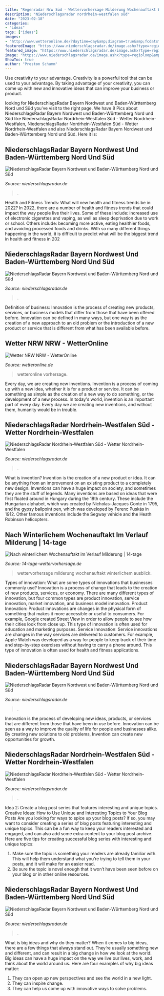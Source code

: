 ```yaml
---
title: "Regenradar Nrw Süd - Wettervorhersage Milderung Wochenauftakt Winterlichem Ausblick"
description: "Niederschlagsradar nordrhein-westfalen süd"
date: "2023-02-18"
categories:
- "ideas"
tags: ["ideas"]
images:
- "http://www.wetteronline.de/?daytime=day&amp;diagram=true&amp;fcdatstr=20160318&amp;iid=NRW&amp;pid=p_city_local&amp;sid=Pictogram"
featuredImage: "https://www.niederschlagsradar.de/image.ashx?type=regioloop&amp;regio=hdb&amp;j=-3&amp;m=&amp;d=&amp;mi=&amp;uhr=&amp;bliksem=0&amp;voor=&amp;srt=loop1stunde&amp;tijdid=2021131112"
featured_image: "https://www.niederschlagsradar.de/image.ashx?type=regioloop&amp;regio=ess&amp;j=&amp;m=&amp;d=&amp;mi=&amp;uhr=&amp;bliksem=0&amp;voor=&amp;srt=loop1stunde&amp;tijdid=2020528222"
image: "https://www.niederschlagsradar.de/image.ashx?type=regioloop&amp;regio=ess&amp;j=&amp;m=&amp;d=&amp;mi=&amp;uhr=&amp;bliksem=0&amp;voor=&amp;srt=loop1stunde&amp;tijdid=2020528222"
ShowToc: true
author: "Preston Schumm"
---
```



Use creativity to your advantage.
Creativity is a powerful tool that can be used to your advantage. By taking advantage of your creativity, you can come up with new and innovative ideas that can improve your business or product.

	

		
looking for NiederschlagsRadar Bayern Nordwest und Baden-Württemberg Nord und Süd you've visit to the right page. We have 8 Pics about NiederschlagsRadar Bayern Nordwest und Baden-Württemberg Nord und Süd like NiederschlagsRadar Nordrhein-Westfalen Süd - Wetter Nordrhein-Westfalen, NiederschlagsRadar Nordrhein-Westfalen Süd - Wetter Nordrhein-Westfalen and also NiederschlagsRadar Bayern Nordwest und Baden-Württemberg Nord und Süd. Here it is:
		
    
## NiederschlagsRadar Bayern Nordwest Und Baden-Württemberg Nord Und Süd

<img loading=lazy src="https://www.niederschlagsradar.de/image.ashx?type=regioloop&amp;regio=hdb&amp;j=&amp;m=&amp;d=&amp;mi=&amp;uhr=&amp;bliksem=1&amp;voor=&amp;srt=loop1stunde&amp;tijdid=202124330" onerror="this.onerror=null;this.src='https://tse1.mm.bing.net/th?id=OIP.THEEO2Ta7BmlYjAQ4k71DgHaG5&amp;pid=15.1';" alt="NiederschlagsRadar Bayern Nordwest und Baden-Württemberg Nord und Süd">

_Source: niederschlagsradar.de_

>. 

	

Health and Fitness Trends: What will new health and fitness trends be in 2022?
In 2022, there are a number of health and fitness trends that could impact the way people live their lives. Some of these include: increased use of electronic cigarettes and vaping, as well as sleep deprivation due to work or school. Others include: becoming more active, eating healthier foods, and avoiding processed foods and drinks. With so many different things happening in the world, it is difficult to predict what will be the biggest trend in health and fitness in 202
    
## NiederschlagsRadar Bayern Nordwest Und Baden-Württemberg Nord Und Süd

<img loading=lazy src="https://www.niederschlagsradar.de/image.ashx?type=regioloop&amp;regio=hdb&amp;j=-3&amp;m=&amp;d=&amp;mi=&amp;uhr=&amp;bliksem=0&amp;voor=&amp;srt=loop1stunde&amp;tijdid=2021131112" onerror="this.onerror=null;this.src='https://tse2.mm.bing.net/th?id=OIP.zmoaRWM9HbsWobQSUmazkwHaG5&amp;pid=15.1';" alt="NiederschlagsRadar Bayern Nordwest und Baden-Württemberg Nord und Süd">

_Source: niederschlagsradar.de_

>. 

	

Definition of business:
Innovation is the process of creating new products, services, or business models that differ from those that have been offered before. Innovation can be defined in many ways, but one way is as the creation of a new approach to an old problem or the introduction of a new product or service that is different from what has been available before.

    
## Wetter NRW NRW - WetterOnline

<img loading=lazy src="http://www.wetteronline.de/?daytime=day&amp;diagram=true&amp;fcdatstr=20160318&amp;iid=NRW&amp;pid=p_city_local&amp;sid=Pictogram" onerror="this.onerror=null;this.src='https://tse2.mm.bing.net/th?id=OIP.UBSlCXCZnjHNfkUIP5GcPQHaII&amp;pid=15.1';" alt="Wetter NRW NRW - WetterOnline">

_Source: wetteronline.de_

>wetteronline vorhersage. 

	

Every day, we are creating new inventions.
Invention is a process of coming up with a new idea, whether it is for a product or service. It can be something as simple as the creation of a new way to do something, or the development of a new process. In today's world, invention is an important part of every day. Every day we are creating new inventions, and without them, humanity would be in trouble.

    
## NiederschlagsRadar Nordrhein-Westfalen Süd - Wetter Nordrhein-Westfalen

<img loading=lazy src="https://www.niederschlagsradar.de/image.ashx?type=regioloop&amp;regio=ess&amp;j=&amp;m=&amp;d=&amp;mi=&amp;uhr=&amp;bliksem=0&amp;voor=&amp;srt=loop1stunde&amp;tijdid=2020528222" onerror="this.onerror=null;this.src='https://tse2.mm.bing.net/th?id=OIP.yAH33g5jdsKmmCK_xAigcQHaG5&amp;pid=15.1';" alt="NiederschlagsRadar Nordrhein-Westfalen Süd - Wetter Nordrhein-Westfalen">

_Source: niederschlagsradar.de_

>. 

	

What is invention?
Invention is the creation of a new product or idea. It can be anything from an improvement on an existing product to a completely new design. Inventions can have a huge impact on society, and sometimes they are the stuff of legends.
Many inventions are based on ideas that were first floated around in Hungary during the 18th century. These include the Hungarian alphabet, which was created by Nicholas-Jacques Conte in 1795, and the gypsy ballpoint pen, which was developed by Ferenc Puskás in 1912. Other famous inventions include the Segway vehicle and the Heath Robinson helicopters.

    
## Nach Winterlichem Wochenauftakt Im Verlauf Milderung | 14-tage

<img loading=lazy src="https://14-tage-wettervorhersage.de/data/news/images/2017/12/vhdl16_171216.jpg" onerror="this.onerror=null;this.src='https://tse4.mm.bing.net/th?id=OIP.5UT9QPFUJgo8xtQQ9CmaRwHaGC&amp;pid=15.1';" alt="Nach winterlichem Wochenauftakt im Verlauf Milderung | 14-tage">

_Source: 14-tage-wettervorhersage.de_

>wettervorhersage milderung wochenauftakt winterlichem ausblick. 

	

Types of innovation: What are some types of innovations that businesses commonly use?
Innovation is a process of change that leads to the creation of new products, services, or economy. There are many different types of innovation, but four common types are product innovation, service innovation, market innovation, and business model innovation. 
Product Innovation: Product innovations are changes in the physical form of something that makes it more accessible or useful to consumers. For example, Google created Street View in order to allow people to see how their cities look from close up. This type of innovation is often used for education and marketing purposes. Service Innovation: Service innovations are changes in the way services are delivered to customers. For example, Apple Watch was developed as a way for people to keep track of their time and step-by-step exercises without having to carry a phone around. This type of innovation is often used for health and fitness applications.

    
## NiederschlagsRadar Bayern Nordwest Und Baden-Württemberg Nord Und Süd

<img loading=lazy src="https://www.niederschlagsradar.de/image.ashx?type=regioloop&amp;regio=hdb&amp;j=-3&amp;m=&amp;d=&amp;mi=&amp;uhr=&amp;bliksem=0&amp;voor=&amp;srt=loop1stunde&amp;tijdid=2021371542" onerror="this.onerror=null;this.src='https://tse4.mm.bing.net/th?id=OIP.H4nuT8E4SJ91c229vPHpWgHaG5&amp;pid=15.1';" alt="NiederschlagsRadar Bayern Nordwest und Baden-Württemberg Nord und Süd">

_Source: niederschlagsradar.de_

>. 

	

Innovation is the process of developing new ideas, products, or services that are different from those that have been in use before. Innovation can be seen as a way to improve the quality of life for people and businesses alike. By creating new solutions to old problems, Invention can create new opportunities for growth.

    
## NiederschlagsRadar Nordrhein-Westfalen Süd - Wetter Nordrhein-Westfalen

<img loading=lazy src="https://www.niederschlagsradar.de/image.ashx?type=regioloop&amp;regio=ess&amp;j=&amp;m=&amp;d=&amp;mi=&amp;uhr=&amp;bliksem=1&amp;voor=&amp;srt=loop1stunde&amp;tijdid=2020691744" onerror="this.onerror=null;this.src='https://tse4.mm.bing.net/th?id=OIP.6F3Zwnjjs6RalIRJOrMlYgHaG5&amp;pid=15.1';" alt="NiederschlagsRadar Nordrhein-Westfalen Süd - Wetter Nordrhein-Westfalen">

_Source: niederschlagsradar.de_

>. 

	

Idea 2: Create a blog post series that features interesting and unique topics.
Creative Ideas: How to Use Unique and Interesting Topics to Your Blog Posts 
Are you looking for ways to spice up your blog posts? If so, you may want to consider creating a series of blog posts featuring interesting and unique topics. This can be a fun way to keep your readers interested and engaged, and can also add some extra content to your blog post archive. Here are five tips for creating successful blog series with interesting and unique topics:

1. Make sure the topic is something your readers are already familiar with. This will help them understand what you’re trying to tell them in your posts, and it will make for an easier read.
2. Be sure the topic is novel enough that it won’t have been seen before on your blog or in other online resources.

    
## NiederschlagsRadar Bayern Nordwest Und Baden-Württemberg Nord Und Süd

<img loading=lazy src="https://www.niederschlagsradar.de/image.ashx?type=regioloop&amp;regio=hdb&amp;j=-3&amp;m=&amp;d=&amp;mi=&amp;uhr=&amp;bliksem=0&amp;voor=&amp;srt=loop1stunde&amp;tijdid=2021252057" onerror="this.onerror=null;this.src='https://tse1.mm.bing.net/th?id=OIP.ggvZE1Cd2oPj3QTWUKrq5AHaG5&amp;pid=15.1';" alt="NiederschlagsRadar Bayern Nordwest und Baden-Württemberg Nord und Süd">

_Source: niederschlagsradar.de_

>. 

	

What is big ideas and why do they matter?
When it comes to big ideas, there are a few things that always stand out. They’re usually something new and different, and can result in a big change in how we look at the world. Big ideas can have a huge impact on the way we live our lives, work, and think about the world around us. Here are four examples of why big ideas matter: 
1. They can open up new perspectives and see the world in a new light.
2. They can inspire change.
3. They can help us come up with innovative ways to solve problems.

